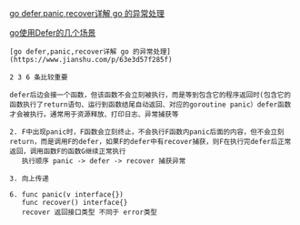 [go defer,panic,recover详解 go 的异常处理](https://www.jianshu.com/p/63e3d57f285f)

[go使用Defer的几个场景](https://studygolang.com/articles/5932)

```
[go defer,panic,recover详解 go 的异常处理](https://www.jianshu.com/p/63e3d57f285f)

2 3 6 条比较重要

defer后边会接一个函数，但该函数不会立刻被执行，而是等到包含它的程序返回时(包含它的函数执行了return语句、运行到函数结尾自动返回、对应的goroutine panic）defer函数才会被执行。通常用于资源释放、打印日志、异常捕获等

2. F中出现panic时，F函数会立刻终止，不会执行F函数内panic后面的内容，但不会立刻return，而是调用F的defer，如果F的defer中有recover捕获，则F在执行完defer后正常返回，调用函数F的函数G继续正常执行
   执行顺序 panic -> defer -> recover 捕获异常

3. 向上传递   

6. func panic(v interface{})
   func recover() interface{}
   recover 返回接口类型 不同于 error类型 
```
